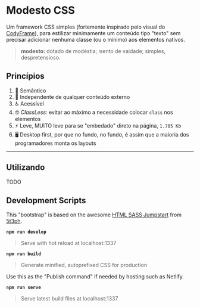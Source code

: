 # Modesto CSS

Um framework CSS simples (fortemente inspirado pelo visual do [CodyFrame](https://codyhouse.co/ds/docs/framework)), para estilizar minimamente um conteúdo tipo "texto" sem precisar adicionar nenhuma classe (ou o mínimo) aos elementos nativos.

> **modesto:** dotado de modéstia; isento de vaidade; simples, despretensioso.

## Princípios

1.  📖 Semântico
2.  👋 Independente de qualquer conteúdo externo
3.  ♿️ Acessível
4.  🤓 *ClassLess*: evitar ao máximo a necessidade colocar `class` nos elementos
5.  ⚡️ Leve, MUITO leve para se "embedado" direto na página, `1.705 Kb`
6.  🖥 Desktop first, por que no fundo, no fundo, é assim que a maioria dos programadores monta os layouts

---

## Utilizando

TODO

## Development Scripts

This "bootstrap" is based on the awesome [HTML SASS Jumpstart](https://github.com/5t3ph/html-sass-jumpstart) from [5t3ph](https://github.com/5t3ph).

**`npm run develop`**

> Serve with hot reload at localhost:1337

**`npm run build`**

> Generate minified, autoprefixed CSS for production

Use this as the "Publish command" if needed by hosting such as Netlify.

**`npm run serve`**

> Serve latest build files at localhost:1337

